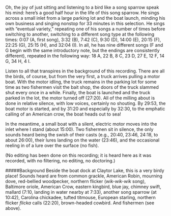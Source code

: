 Oh, the joy of just sitting and listening to a bird like a song sparrow speak his mind: here’s a good half hour in the life of this song sparrow. He sings across a small inlet from a large parking lot and the boat launch, minding his own business and singing nonstop for 33 minutes in this selection. He sings with “eventual variety,” repeating one of his songs a number of times before switching to another, switching to a different song type at the following times: 0:07 (A, first song), 3:32 (B), 7:42 (C), 9:30 (D), 14:00 (E), 20:15 (F), 22:25 (G), 25:15 (H), and 32:04 (I). In all, he has nine different songs (F and G begin with the same introductory note, but the endings are consistently different), repeated in the following way: 18 A, 22 B, 8 C, 23 D, 27 E, 12 F, 14 G, 34 H, 4 I.

Listen to all that transpires in the background of this recording. There are all the birds, of course, but from the very first, a truck arrives pulling a motor boat. With the motor idling, the truck remains in the parking lot for some time as two fishermen visit the bait shop, the doors of the truck slammed shut every once in a while. Finally, the boat is launched and the truck parked in the lot, the motor turned off (27:20). All of the milling about is done in relative silence, with low voices, certainly no shouting. By 29:53, the boat motor is started, and by 31:20 and especially by 32:30, to the emphatic calling of an American crow, the boat heads out to sea!
 
In the meantime, a small boat with a silent, electric motor moves into the inlet where I stand (about 15:00). Two fishermen sit in silence, the only sounds heard being the swish of their casts (e.g., 20:40, 23:46, 24:18, to about 26:00), their lures landing on the water (23:46), and the occasional reeling in of a lure over the surface (no fish). 

(No editing has been done on this recording; it is heard here as it was recorded, with no filtering, no editing, no doctoring.)

#####Background
Beside the boat dock at Claytor Lake, this is a very birdy place! Sounds heard are from common grackle, American Robin, mourning dove, red-bellied woodpecker, northern flicker (_wik-wik-wik_ song), Baltimore oriole, American Crow, eastern kingbird, blue jay, chimney swift, mallard (7:10, landing in water nearby at 7:33), another song sparrow (at 10:42), Carolina chickadee, tufted titmouse, European starling, northern flicker _flicka_ calls (22:20), brown-headed cowbird. And fishermen (see above).
